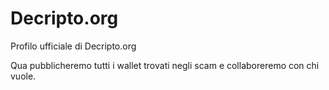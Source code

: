 # Decripto.org
Profilo ufficiale di Decripto.org

Qua pubblicheremo tutti i wallet trovati negli scam e collaboreremo con chi vuole.
